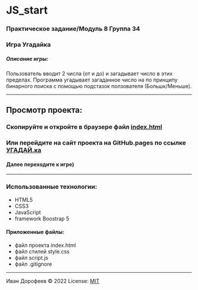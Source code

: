 # JS_start 
### Практическое задание/Модуль 8 Группа 34
### Игра Угадайка
##### Описание игры:
Пользователь вводит 2 числа (от и до) и загадывает число в этих пределах.
Программа угадывает загаданное число на по принципу бинарного поиска с помощью подстазок ползователя (Большк/Меньше).

---

## Просмотр проекта: 
### Cкопируйте и откройте в браузере файл [index.html](/index.html)
### Или перейдите на сайт проекта на GitHub.pages по ссылке [УГАДАЙ.ка]() 

#### Далее переходите к игре)

---
### Использованные технологии:
+ HTML5
+ CSS3
+ JavaScript
+ framework Boostrap 5

#### Приложенные файлы:
+ файл проекта index.html
+ файл стилей style.css
+ файл script.js
+ файл .gitignore




---
Иван Дорофеев &copy; 2022
License: [MIT](https://mit-license.org/)


